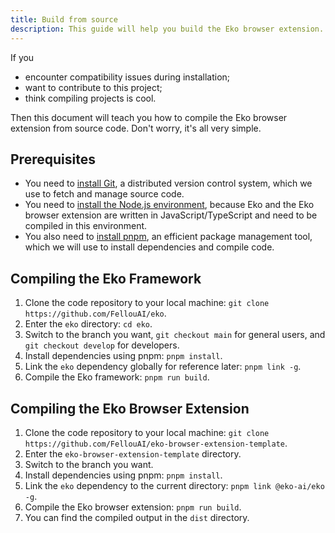 ```yaml
---
title: Build from source
description: This guide will help you build the Eko browser extension.
---
```


If you
- encounter compatibility issues during installation;
- want to contribute to this project;
- think compiling projects is cool.

Then this document will teach you how to compile the Eko browser extension from source code. Don't worry, it's all very simple.

## Prerequisites

- You need to [install Git](https://git-scm.com/downloads), a distributed version control system, which we use to fetch and manage source code.
- You need to [install the Node.js environment](https://nodejs.org/en/download), because Eko and the Eko browser extension are written in JavaScript/TypeScript and need to be compiled in this environment.
- You also need to [install pnpm](https://pnpm.io/installation), an efficient package management tool, which we will use to install dependencies and compile code.

## Compiling the Eko Framework

1. Clone the code repository to your local machine: `git clone https://github.com/FellouAI/eko`.
2. Enter the `eko` directory: `cd eko`.
3. Switch to the branch you want, `git checkout main` for general users, and `git checkout develop` for developers.
4. Install dependencies using pnpm: `pnpm install`.
5. Link the `eko` dependency globally for reference later: `pnpm link -g`.
6. Compile the Eko framework: `pnpm run build`.

## Compiling the Eko Browser Extension

1. Clone the code repository to your local machine: `git clone https://github.com/FellouAI/eko-browser-extension-template`.
2. Enter the `eko-browser-extension-template` directory.
3. Switch to the branch you want.
4. Install dependencies using pnpm: `pnpm install`.
5. Link the `eko` dependency to the current directory: `pnpm link @eko-ai/eko -g`.
6. Compile the Eko browser extension: `pnpm run build`.
7. You can find the compiled output in the `dist` directory.